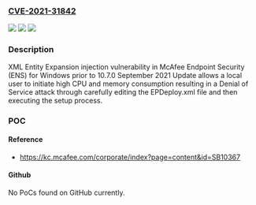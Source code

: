 ### [CVE-2021-31842](https://cve.mitre.org/cgi-bin/cvename.cgi?name=CVE-2021-31842)
![](https://img.shields.io/static/v1?label=Product&message=McAfee%20Endpoint%20Security%20(ENS)%20for%20WIndows&color=blue)
![](https://img.shields.io/static/v1?label=Version&message=%3C%2010.7.0%20September%202021%20Update%20&color=brighgreen)
![](https://img.shields.io/static/v1?label=Vulnerability&message=CWE-776%3A%20Improper%20Restriction%20of%20Recursive%20Entity%20References%20in%20DTDs%20('XML%20Entity%20Expansion')&color=brighgreen)

### Description

XML Entity Expansion injection vulnerability in McAfee Endpoint Security (ENS) for Windows prior to 10.7.0 September 2021 Update allows a local user to initiate high CPU and memory consumption resulting in a Denial of Service attack through carefully editing the EPDeploy.xml file and then executing the setup process.

### POC

#### Reference
- https://kc.mcafee.com/corporate/index?page=content&id=SB10367

#### Github
No PoCs found on GitHub currently.

